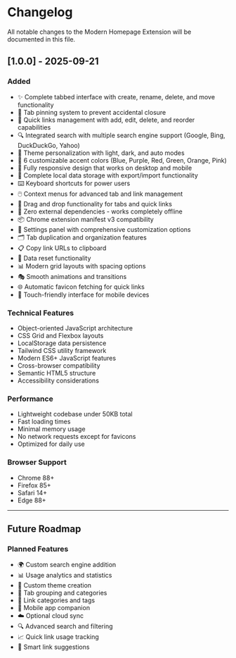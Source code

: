 # Changelog

All notable changes to the Modern Homepage Extension will be documented in this file.

## [1.0.0] - 2025-09-21

### Added
- ✨ Complete tabbed interface with create, rename, delete, and move functionality
- 📌 Tab pinning system to prevent accidental closure
- 🔗 Quick links management with add, edit, delete, and reorder capabilities
- 🔍 Integrated search with multiple search engine support (Google, Bing, DuckDuckGo, Yahoo)
- 🎨 Theme personalization with light, dark, and auto modes
- 🌈 6 customizable accent colors (Blue, Purple, Red, Green, Orange, Pink)
- 📱 Fully responsive design that works on desktop and mobile
- 💾 Complete local data storage with export/import functionality
- ⌨️ Keyboard shortcuts for power users
- 🖱️ Context menus for advanced tab and link management
- 🎯 Drag and drop functionality for tabs and quick links
- 🚀 Zero external dependencies - works completely offline
- 📦 Chrome extension manifest v3 compatibility
- 🔧 Settings panel with comprehensive customization options
- 🗂️ Tab duplication and organization features
- 📋 Copy link URLs to clipboard
- 🔄 Data reset functionality
- 📊 Modern grid layouts with spacing options
- 🎭 Smooth animations and transitions
- 🌐 Automatic favicon fetching for quick links
- 📱 Touch-friendly interface for mobile devices

### Technical Features
- Object-oriented JavaScript architecture
- CSS Grid and Flexbox layouts
- LocalStorage data persistence
- Tailwind CSS utility framework
- Modern ES6+ JavaScript features
- Cross-browser compatibility
- Semantic HTML5 structure
- Accessibility considerations

### Performance
- Lightweight codebase under 50KB total
- Fast loading times
- Minimal memory usage
- No network requests except for favicons
- Optimized for daily use

### Browser Support
- Chrome 88+
- Firefox 85+
- Safari 14+
- Edge 88+

---

## Future Roadmap

### Planned Features
- 🌍 Custom search engine addition
- 📊 Usage analytics and statistics
- 🎨 Custom theme creation
- 📁 Tab grouping and categories
- 🔗 Link categories and tags
- 📱 Mobile app companion
- ☁️ Optional cloud sync
- 🔍 Advanced search and filtering
- 📈 Quick link usage tracking
- 🎯 Smart link suggestions
